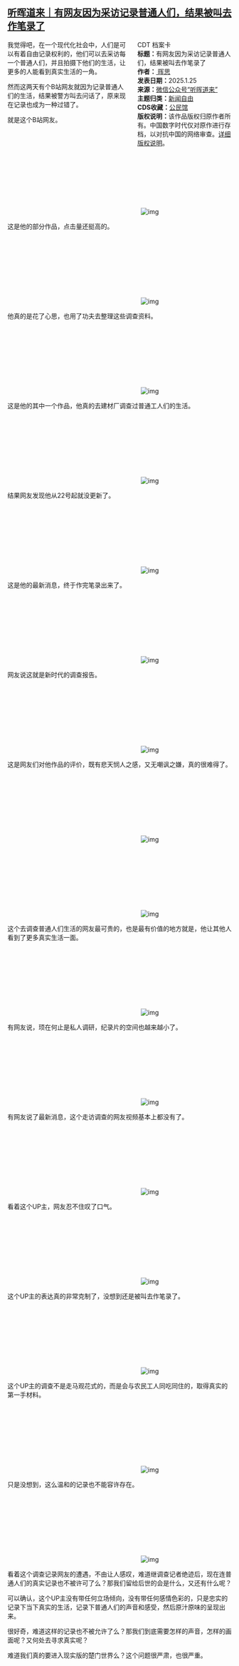 <!--1737883635000-->
[听晖道来｜有网友因为采访记录普通人们，结果被叫去作笔录了](https://chinadigitaltimes.net/chinese/715382.html)
------

<div style="width:42%;float:right;padding-left:20px"><div class="su-spoiler su-spoiler-style-fancy su-spoiler-icon-chevron-circle" data-scroll-offset="0" data-anchor-in-url="no"><div class="su-spoiler-title" tabindex="0" role="button"><span class="su-spoiler-icon"></span>CDT 档案卡</div><div class="su-spoiler-content su-u-clearfix su-u-trim"><strong>标题：</strong>有网友因为采访记录普通人们，结果被叫去作笔录了<br><strong>作者：</strong><a href="https://chinadigitaltimes.net/space/听晖道来" target="_blank"> 晖思</a><br><strong>发表日期：</strong>2025.1.25<br><strong>来源：</strong><a href="https://archive.ph/?url=https://mp.weixin.qq.com/s/lndqgoi2kehUJHiewpDGLA" target="_blank">微信公众号“听晖道来”</a><br><strong>主题归类：</strong><a href="https://chinadigitaltimes.net/space/新闻自由" target="_blank">新闻自由</a><br><strong>CDS收藏：</strong><a href="https://chinadigitaltimes.net/space/%E5%85%AC%E6%B0%91%E9%A6%86" target="_blank" rel="noopener">公民馆</a><br><strong>版权说明：</strong>该作品版权归原作者所有。中国数字时代仅对原作进行存档，以对抗中国的网络审查。<a href="https://chinadigitaltimes.net/chinese/copyright">详细版权说明</a>。</div></div></div><p>我觉得吧，在一个现代化社会中，人们是可以有着自由记录权利的，他们可以去采访每一个普通人们，并且拍摄下他们的生活，让更多的人能看到真实生活的一角。</p><p>然而这两天有个B站网友就因为记录普通人们的生活，结果被警方叫去问话了，原来现在记录也成为一种过错了。</p><p>就是这个B站网友。</p><p><img decoding="async" src="data:image/svg+xml,%3Csvg%20xmlns='http://www.w3.org/2000/svg'%20viewBox='0%200%200%200'%3E%3C/svg%3E" alt="img" data-lazy-src="https://chinadigitaltimes.net/chinese/files/2025/01/post-715382-6795fff3d5a69.png"><noscript><img decoding="async" src="https://chinadigitaltimes.net/chinese/files/2025/01/post-715382-6795fff3d5a69.png" alt="img"></noscript></p><p>这是他的部分作品，点击量还挺高的。</p><p><img decoding="async" src="data:image/svg+xml,%3Csvg%20xmlns='http://www.w3.org/2000/svg'%20viewBox='0%200%200%200'%3E%3C/svg%3E" alt="img" data-lazy-src="https://chinadigitaltimes.net/chinese/files/2025/01/post-715382-6795fff3e62d3.png"><noscript><img decoding="async" src="https://chinadigitaltimes.net/chinese/files/2025/01/post-715382-6795fff3e62d3.png" alt="img"></noscript></p><p>他真的是花了心思，也用了功夫去整理这些调查资料。</p><p><img decoding="async" src="data:image/svg+xml,%3Csvg%20xmlns='http://www.w3.org/2000/svg'%20viewBox='0%200%200%200'%3E%3C/svg%3E" alt="img" data-lazy-src="https://chinadigitaltimes.net/chinese/files/2025/01/post-715382-6795fff401e8b.png"><noscript><img decoding="async" src="https://chinadigitaltimes.net/chinese/files/2025/01/post-715382-6795fff401e8b.png" alt="img"></noscript></p><p>这是他的其中一个作品，他真的去建材厂调查过普通工人们的生活。</p><p><img decoding="async" src="data:image/svg+xml,%3Csvg%20xmlns='http://www.w3.org/2000/svg'%20viewBox='0%200%200%200'%3E%3C/svg%3E" alt="img" data-lazy-src="https://chinadigitaltimes.net/chinese/files/2025/01/post-715382-6795fff40f84d.png"><noscript><img decoding="async" src="https://chinadigitaltimes.net/chinese/files/2025/01/post-715382-6795fff40f84d.png" alt="img"></noscript></p><p>结果网友发现他从22号起就没更新了。</p><p><img decoding="async" src="data:image/svg+xml,%3Csvg%20xmlns='http://www.w3.org/2000/svg'%20viewBox='0%200%200%200'%3E%3C/svg%3E" alt="img" data-lazy-src="https://chinadigitaltimes.net/chinese/files/2025/01/post-715382-6795fff41d6a3.png"><noscript><img decoding="async" src="https://chinadigitaltimes.net/chinese/files/2025/01/post-715382-6795fff41d6a3.png" alt="img"></noscript></p><p>这是他的最新消息，终于作完笔录出来了。</p><p><img decoding="async" src="data:image/svg+xml,%3Csvg%20xmlns='http://www.w3.org/2000/svg'%20viewBox='0%200%200%200'%3E%3C/svg%3E" alt="img" data-lazy-src="https://chinadigitaltimes.net/chinese/files/2025/01/post-715382-6795fff42a3ec.png"><noscript><img decoding="async" src="https://chinadigitaltimes.net/chinese/files/2025/01/post-715382-6795fff42a3ec.png" alt="img"></noscript></p><p>网友说这就是新时代的调查报告。</p><p><img decoding="async" src="data:image/svg+xml,%3Csvg%20xmlns='http://www.w3.org/2000/svg'%20viewBox='0%200%200%200'%3E%3C/svg%3E" alt="img" data-lazy-src="https://chinadigitaltimes.net/chinese/files/2025/01/post-715382-6795fff433618.png"><noscript><img decoding="async" src="https://chinadigitaltimes.net/chinese/files/2025/01/post-715382-6795fff433618.png" alt="img"></noscript></p><p>这是网友们对他作品的评价，既有悲天悯人之感，又无嘲讽之嫌，真的很难得了。</p><p><img decoding="async" src="data:image/svg+xml,%3Csvg%20xmlns='http://www.w3.org/2000/svg'%20viewBox='0%200%200%200'%3E%3C/svg%3E" alt="img" data-lazy-src="https://chinadigitaltimes.net/chinese/files/2025/01/post-715382-6795fff43d6b9.png"><noscript><img decoding="async" src="https://chinadigitaltimes.net/chinese/files/2025/01/post-715382-6795fff43d6b9.png" alt="img"></noscript></p><p><img decoding="async" src="data:image/svg+xml,%3Csvg%20xmlns='http://www.w3.org/2000/svg'%20viewBox='0%200%200%200'%3E%3C/svg%3E" alt="img" data-lazy-src="https://chinadigitaltimes.net/chinese/files/2025/01/post-715382-6795fff4479b7.png"><noscript><img decoding="async" src="https://chinadigitaltimes.net/chinese/files/2025/01/post-715382-6795fff4479b7.png" alt="img"></noscript></p><p>这个去调查普通人们生活的网友最可贵的，也是最有价值的地方就是，他让其他人看到了更多真实生活一面。</p><p><img decoding="async" src="data:image/svg+xml,%3Csvg%20xmlns='http://www.w3.org/2000/svg'%20viewBox='0%200%200%200'%3E%3C/svg%3E" alt="img" data-lazy-src="https://chinadigitaltimes.net/chinese/files/2025/01/post-715382-6795fff451f8c.png"><noscript><img decoding="async" src="https://chinadigitaltimes.net/chinese/files/2025/01/post-715382-6795fff451f8c.png" alt="img"></noscript></p><p>有网友说，顼在何止是私人调研，纪录片的空间也越来越小了。</p><p><img decoding="async" src="data:image/svg+xml,%3Csvg%20xmlns='http://www.w3.org/2000/svg'%20viewBox='0%200%200%200'%3E%3C/svg%3E" alt="img" data-lazy-src="https://chinadigitaltimes.net/chinese/files/2025/01/post-715382-6795fff45bb6b.png"><noscript><img decoding="async" src="https://chinadigitaltimes.net/chinese/files/2025/01/post-715382-6795fff45bb6b.png" alt="img"></noscript></p><p>有网友说了最新消息，这个走访调查的网友视频基本上都没有了。</p><p><img decoding="async" src="data:image/svg+xml,%3Csvg%20xmlns='http://www.w3.org/2000/svg'%20viewBox='0%200%200%200'%3E%3C/svg%3E" alt="img" data-lazy-src="https://chinadigitaltimes.net/chinese/files/2025/01/post-715382-6795fff4667f0.png"><noscript><img decoding="async" src="https://chinadigitaltimes.net/chinese/files/2025/01/post-715382-6795fff4667f0.png" alt="img"></noscript></p><p>看着这个UP主，网友忍不住叹了口气。</p><p><img decoding="async" src="data:image/svg+xml,%3Csvg%20xmlns='http://www.w3.org/2000/svg'%20viewBox='0%200%200%200'%3E%3C/svg%3E" alt="img" data-lazy-src="https://chinadigitaltimes.net/chinese/files/2025/01/post-715382-6795fff4716e6.png"><noscript><img decoding="async" src="https://chinadigitaltimes.net/chinese/files/2025/01/post-715382-6795fff4716e6.png" alt="img"></noscript></p><p>这个UP主的表达真的非常克制了，没想到还是被叫去作笔录了。</p><p><img decoding="async" src="data:image/svg+xml,%3Csvg%20xmlns='http://www.w3.org/2000/svg'%20viewBox='0%200%200%200'%3E%3C/svg%3E" alt="img" data-lazy-src="https://chinadigitaltimes.net/chinese/files/2025/01/post-715382-6795fff47dbd5.png"><noscript><img decoding="async" src="https://chinadigitaltimes.net/chinese/files/2025/01/post-715382-6795fff47dbd5.png" alt="img"></noscript></p><p>这个UP主的调查不是走马观花式的，而是会与农民工人同吃同住的，取得真实的第一手材料。</p><p><img decoding="async" src="data:image/svg+xml,%3Csvg%20xmlns='http://www.w3.org/2000/svg'%20viewBox='0%200%200%200'%3E%3C/svg%3E" alt="img" data-lazy-src="https://chinadigitaltimes.net/chinese/files/2025/01/post-715382-6795fff488b9c.png"><noscript><img decoding="async" src="https://chinadigitaltimes.net/chinese/files/2025/01/post-715382-6795fff488b9c.png" alt="img"></noscript></p><p>只是没想到，这么温和的记录也不能容许存在。</p><p><img decoding="async" src="data:image/svg+xml,%3Csvg%20xmlns='http://www.w3.org/2000/svg'%20viewBox='0%200%200%200'%3E%3C/svg%3E" alt="img" data-lazy-src="https://chinadigitaltimes.net/chinese/files/2025/01/post-715382-6795fff493125.png"><noscript><img decoding="async" src="https://chinadigitaltimes.net/chinese/files/2025/01/post-715382-6795fff493125.png" alt="img"></noscript></p><p>看着这个调查记录网友的遭遇，不由让人感叹，难道继调查记者绝迹后，现在连普通人们的真实记录也不被许可了么？那我们留给后世的会是什么，又还有什么呢？</p><p>可以确认，这个UP主没有带任何立场倾向，没有带任何感情色彩的，只是忠实的记录下当下真实的生活，记录下普通人们的声音和感受，然后原汁原味的呈现出来。</p><p>很好奇，难道这样的记录也不被允许了么？那我们到底需要怎样的声音，怎样的画面呢？又何处去寻求真实呢？</p><p>难道我们真的要进入现实版的楚门世界么？这个问题很严肃，也很严重。</p><div class="addtoany_share_save_container addtoany_content addtoany_content_bottom"><div class="a2a_kit a2a_kit_size_32 addtoany_list" data-a2a-url="https://chinadigitaltimes.net/chinese/715382.html" data-a2a-title="听晖道来｜有网友因为采访记录普通人们，结果被叫去作笔录了"><a class="a2a_button_facebook" href="https://www.addtoany.com/add_to/facebook?linkurl=https%3A%2F%2Fchinadigitaltimes.net%2Fchinese%2F715382.html&amp;linkname=%E5%90%AC%E6%99%96%E9%81%93%E6%9D%A5%EF%BD%9C%E6%9C%89%E7%BD%91%E5%8F%8B%E5%9B%A0%E4%B8%BA%E9%87%87%E8%AE%BF%E8%AE%B0%E5%BD%95%E6%99%AE%E9%80%9A%E4%BA%BA%E4%BB%AC%EF%BC%8C%E7%BB%93%E6%9E%9C%E8%A2%AB%E5%8F%AB%E5%8E%BB%E4%BD%9C%E7%AC%94%E5%BD%95%E4%BA%86" title="Facebook" rel="nofollow noopener" target="_blank"></a><a class="a2a_button_twitter" href="https://www.addtoany.com/add_to/twitter?linkurl=https%3A%2F%2Fchinadigitaltimes.net%2Fchinese%2F715382.html&amp;linkname=%E5%90%AC%E6%99%96%E9%81%93%E6%9D%A5%EF%BD%9C%E6%9C%89%E7%BD%91%E5%8F%8B%E5%9B%A0%E4%B8%BA%E9%87%87%E8%AE%BF%E8%AE%B0%E5%BD%95%E6%99%AE%E9%80%9A%E4%BA%BA%E4%BB%AC%EF%BC%8C%E7%BB%93%E6%9E%9C%E8%A2%AB%E5%8F%AB%E5%8E%BB%E4%BD%9C%E7%AC%94%E5%BD%95%E4%BA%86" title="Twitter" rel="nofollow noopener" target="_blank"></a><a class="a2a_button_telegram" href="https://www.addtoany.com/add_to/telegram?linkurl=https%3A%2F%2Fchinadigitaltimes.net%2Fchinese%2F715382.html&amp;linkname=%E5%90%AC%E6%99%96%E9%81%93%E6%9D%A5%EF%BD%9C%E6%9C%89%E7%BD%91%E5%8F%8B%E5%9B%A0%E4%B8%BA%E9%87%87%E8%AE%BF%E8%AE%B0%E5%BD%95%E6%99%AE%E9%80%9A%E4%BA%BA%E4%BB%AC%EF%BC%8C%E7%BB%93%E6%9E%9C%E8%A2%AB%E5%8F%AB%E5%8E%BB%E4%BD%9C%E7%AC%94%E5%BD%95%E4%BA%86" title="Telegram" rel="nofollow noopener" target="_blank"></a><a class="a2a_button_reddit" href="https://www.addtoany.com/add_to/reddit?linkurl=https%3A%2F%2Fchinadigitaltimes.net%2Fchinese%2F715382.html&amp;linkname=%E5%90%AC%E6%99%96%E9%81%93%E6%9D%A5%EF%BD%9C%E6%9C%89%E7%BD%91%E5%8F%8B%E5%9B%A0%E4%B8%BA%E9%87%87%E8%AE%BF%E8%AE%B0%E5%BD%95%E6%99%AE%E9%80%9A%E4%BA%BA%E4%BB%AC%EF%BC%8C%E7%BB%93%E6%9E%9C%E8%A2%AB%E5%8F%AB%E5%8E%BB%E4%BD%9C%E7%AC%94%E5%BD%95%E4%BA%86" title="Reddit" rel="nofollow noopener" target="_blank"></a><a class="a2a_button_whatsapp" href="https://www.addtoany.com/add_to/whatsapp?linkurl=https%3A%2F%2Fchinadigitaltimes.net%2Fchinese%2F715382.html&amp;linkname=%E5%90%AC%E6%99%96%E9%81%93%E6%9D%A5%EF%BD%9C%E6%9C%89%E7%BD%91%E5%8F%8B%E5%9B%A0%E4%B8%BA%E9%87%87%E8%AE%BF%E8%AE%B0%E5%BD%95%E6%99%AE%E9%80%9A%E4%BA%BA%E4%BB%AC%EF%BC%8C%E7%BB%93%E6%9E%9C%E8%A2%AB%E5%8F%AB%E5%8E%BB%E4%BD%9C%E7%AC%94%E5%BD%95%E4%BA%86" title="WhatsApp" rel="nofollow noopener" target="_blank"></a><a class="a2a_button_email" href="https://www.addtoany.com/add_to/email?linkurl=https%3A%2F%2Fchinadigitaltimes.net%2Fchinese%2F715382.html&amp;linkname=%E5%90%AC%E6%99%96%E9%81%93%E6%9D%A5%EF%BD%9C%E6%9C%89%E7%BD%91%E5%8F%8B%E5%9B%A0%E4%B8%BA%E9%87%87%E8%AE%BF%E8%AE%B0%E5%BD%95%E6%99%AE%E9%80%9A%E4%BA%BA%E4%BB%AC%EF%BC%8C%E7%BB%93%E6%9E%9C%E8%A2%AB%E5%8F%AB%E5%8E%BB%E4%BD%9C%E7%AC%94%E5%BD%95%E4%BA%86" title="Email" rel="nofollow noopener" target="_blank"></a><a class="a2a_button_copy_link" href="https://www.addtoany.com/add_to/copy_link?linkurl=https%3A%2F%2Fchinadigitaltimes.net%2Fchinese%2F715382.html&amp;linkname=%E5%90%AC%E6%99%96%E9%81%93%E6%9D%A5%EF%BD%9C%E6%9C%89%E7%BD%91%E5%8F%8B%E5%9B%A0%E4%B8%BA%E9%87%87%E8%AE%BF%E8%AE%B0%E5%BD%95%E6%99%AE%E9%80%9A%E4%BA%BA%E4%BB%AC%EF%BC%8C%E7%BB%93%E6%9E%9C%E8%A2%AB%E5%8F%AB%E5%8E%BB%E4%BD%9C%E7%AC%94%E5%BD%95%E4%BA%86" title="Copy Link" rel="nofollow noopener" target="_blank"></a><a class="a2a_dd addtoany_share_save addtoany_share" href="https://www.addtoany.com/share"></a></div></div>
